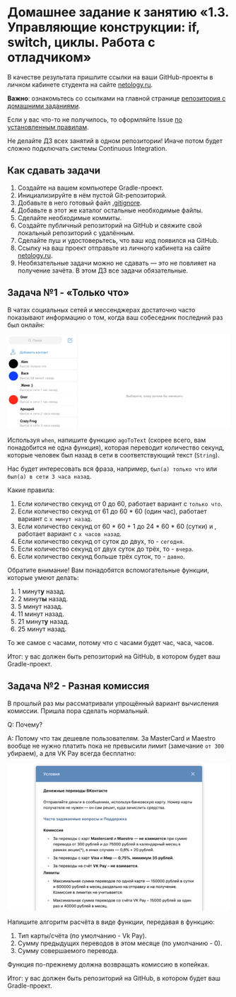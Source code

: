 # Домашнее задание к занятию «1.3. Управляющие конструкции: if, switch, циклы. Работа с отладчиком»

В качестве результата пришлите ссылки на ваши GitHub-проекты в личном кабинете студента на сайте [netology.ru](https://netology.ru).

**Важно**: ознакомьтесь со ссылками на главной странице [репозитория с домашними заданиями](../README.md).

Если у вас что-то не получилось, то оформляйте Issue [по установленным правилам](../report-requirements.md).

Не делайте ДЗ всех занятий в одном репозитории! Иначе потом будет сложно подключать системы Continuous Integration.

## Как сдавать задачи

1. Создайте на вашем компьютере Gradle-проект.
1. Инициализируйте в нём пустой Git-репозиторий.
1. Добавьте в него готовый файл [.gitignore](../.gitignore).
1. Добавьте в этот же каталог остальные необходимые файлы.
1. Сделайте необходимые коммиты.
1. Создайте публичный репозиторий на GitHub и свяжите свой локальный репозиторий с удалённым.
1. Сделайте пуш и удостоверьтесь, что ваш код появился на GitHub.
1. Ссылку на ваш проект отправьте из личного кабинета на сайте [netology.ru](https://netology.ru).
1. Необязательные задачи можно не сдавать — это не повлияет на получение зачёта. В этом ДЗ все задачи обязательные.

## Задача №1 - «Только что»

В чатах социальных сетей и мессенджерах достаточно часто показывают информацию о том, когда ваш собеседник последний раз был онлайн:

![](pic/tg-contacts.png)

Используя `when`, напишите функцию `agoToText` (скорее всего, вам понадобится не одна функция), которая переводит количество секунд, которые человек был назад в сети в соответствующий текст (`String`).

Нас будет интересовать вся фраза, например, `был(а) только что` или `был(а) в сети 3 часа назад`.

Какие правила:
1. Если количество секунд от 0 до 60, работает вариант с `только что`.
1. Если количество секунд от 61 до 60 * 60 (один час), работает вариант с `x минут назад`.
1. Если количество секунд от 60 * 60 + 1 до 24 * 60 * 60 (сутки) и , работает вариант с `x часов назад`.
1. Если количество секунд от суток до двух, то - `сегодня`.
1. Если количество секунд от двух суток до трёх, то - `вчера`.
1. Если количество секунд больше трёх суток, то - `давно`.

Обратите внимание! Вам понадобятся вспомогательные функции, которые умеют делать:
1. 1 минут**у** назад.
1. 2 минут**ы** назад.
1. 5 минут назад.
1. 11 минут назад.
1. 21 минут**у** назад.
1. 25 минут назад.

То же самое с часами, потому что с часами будет час, часа, часов.

Итог: у вас должен быть репозиторий на GitHub, в котором будет ваш Gradle-проект.

## Задача №2 - Разная комиссия

В прошлый раз мы рассматривали упрощённый вариант вычисления комиссии. Пришла пора сделать нормальный.

Q: Почему?

A: Потому что так дешевле пользователям. За MasterCard и Maestro вообще не нужно платить пока не превысили лимит (замечание `от 300` убираем), а для VK Pay всегда бесплатно:

![](pic/vk-commission.png)

Напишите алгоритм расчёта в виде функции, передавая в функцию:
1. Тип карты/счёта (по умолчанию - Vk Pay).
1. Сумму предыдущих переводов в этом месяце (по умолчанию - 0).
1. Сумму совершаемого перевода.

Функция по-прежнему должна возвращать комиссию в копейках.

Итог: у вас должен быть репозиторий на GitHub, в котором будет ваш Gradle-проект.
